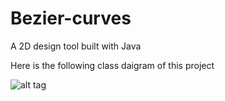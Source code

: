 Bezier-curves
================

A 2D design tool built with Java

Here is the following class daigram of this project

![alt tag](https://raw.github.com/username/projectname/branch/path/to/img.png)
